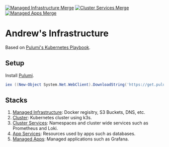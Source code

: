 [![Managed Infrastructure Merge](https://github.com/ameier38/infrastructure/actions/workflows/1_managed_infrastructure_merge.yml/badge.svg)](https://github.com/ameier38/infrastructure/actions/workflows/1_managed_infrastructure_merge.yml)
[![Cluster Services Merge](https://github.com/ameier38/infrastructure/actions/workflows/3_cluster_services_merge.yml/badge.svg)](https://github.com/ameier38/infrastructure/actions/workflows/3_cluster_services_merge.yml)
[![Managed Apps Merge](https://github.com/ameier38/infrastructure/actions/workflows/5_managed_apps_merge.yml/badge.svg)](https://github.com/ameier38/infrastructure/actions/workflows/5_managed_apps_merge.yml)

# Andrew's Infrastructure
Based on [Pulumi's Kubernetes Playbook](https://www.pulumi.com/docs/guides/crosswalk/kubernetes/playbooks/).

## Setup
Install [Pulumi](https://www.pulumi.com/docs/get-started/install/).

```powershell
iex ((New-Object System.Net.WebClient).DownloadString('https://get.pulumi.com/install.ps1'))
```

## Stacks
1. [Managed Infrastructure](./1-managed-infrastructure): Docker regisitry, S3 Buckets, DNS, etc.
2. [Cluster](./2-cluster): Kubernetes cluster using k3s.
3. [Cluster Services](./3-cluster-services): Namespaces and cluster wide services such as Prometheus and Loki.
4. [App Services](./4-app-services): Resources used by apps such as databases.
5. [Managed Apps](./5-managed-apps): Managed applications such as Grafana.
